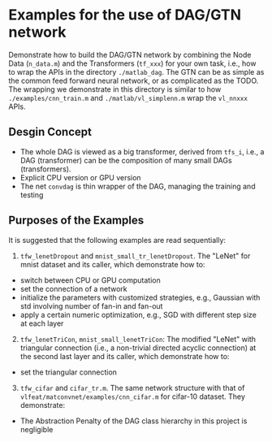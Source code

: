 # Examples for the use of DAG/GTN network 

Demonstrate how to build the DAG/GTN network by combining the Node Data (`n_data.m`) and the Transformers (`tf_xxx`) for your own task, i.e., how to wrap the APIs in the directory `./matlab_dag`. The GTN can be as simple as 
the common feed forward neural network, or as complicated as the TODO. The wrapping we demonstrate in this directory is similar to how `./examples/cnn_train.m` and `./matlab/vl_simplenn.m` wrap the `vl_nnxxx` APIs. 

## Desgin Concept
- The whole DAG is viewed as a big transformer, derived from `tfs_i`, i.e., a DAG (transformer) can be the composition of many small DAGs (transformers). 
- Explicit CPU version or GPU version
- The net `convdag` is thin wrapper of the DAG, managing the training and testing

## Purposes of the Examples
It is suggested that the following examples are read sequentially:

1. `tfw_lenetDropout` and `mnist_small_tr_lenetDropout`. The "LeNet" for mnist dataset and its caller, which demonstrate how to:
  - switch between CPU or GPU computation
  - set the connection of a network
  - initialize the parameters with customized strategies, e.g., Gaussian with std involving number of fan-in and fan-out
  - apply a certain numeric optimization, e.g., SGD with different step size at each layer 

2. `tfw_lenetTriCon`, `mnist_small_lenetTriCon`: The modified "LeNet" with triangular connection (i.e., a non-trivial directed acyclic connection) at the second last layer and its caller, which demonstrate how to:
  - set the triangular connection

3. `tfw_cifar` and `cifar_tr.m`. The same network structure with that of `vlfeat/matconvnet/examples/cnn_cifar.m` for cifar-10 dataset. They demonstrate:
  - The Abstraction Penalty of the DAG class hierarchy in this project is negligible 
